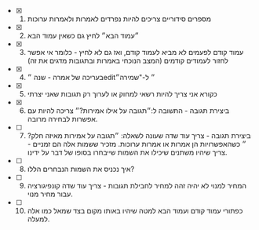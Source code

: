 - [x] 1. מספרים סידוריים צריכים להיות נפרדים לאמרות ולאמרות ערוכות
- [x] 2. ״עמוד הבא״ לחיץ גם כשאין עמוד הבא
- [x] 3. עמוד קודם לפעמים לא מביא לעמוד קודם, ואז גם לא לחיץ - כלומר אי אפשר לחזור לעמודים קודמים (המצב הנוכחי באמרות ובתגובות מדגים את זה)
- [x] 4. בעריכה של אמרה - שנה ״edit״ ל-"שמירה״
- [x] 5. כקורא אני צריך להיות רשאי למחוק או לערוך רק תגובות שאני יצרתי
- [x] 6. ביצירת תגובה - התשובה ל:״תגובה על אילו אמירות?״ צריכה להיות עם אפשרות לבחירה מרובה.
- [ ] 7. ביצירת תגובה - צריך עוד שדה שעונה לשאלה: ״תגובה על אמירות מאיזה חלק?״ כשהאפשרויות הן אמרות או אמרות ערוכות. מזכיר ששמות אלה הם זמניים - צריך שיהיו משתנים שיכילו את השמות שייבחרו בסופו של דבר על ידינו.
- [ ] 8. איך נכניס את השמות הנבחרים הללו?
- [ ] 9. המחיר למנוי לא יהיה זהה למחיר לחבילת תגובות - צריך עוד שדה קונפיגורציה עבור מחיר מנוי.
- [ ] 10. כפתורי עמוד קודם ועמוד הבא למטה שיהיו באותו מקום בצד שמאל כמו אלה למעלה.